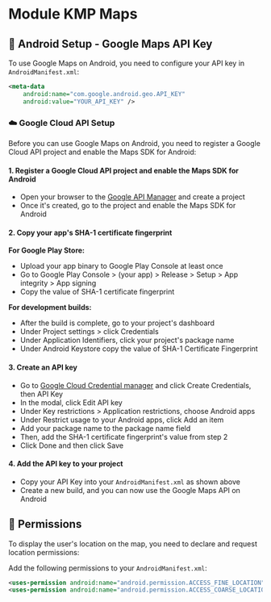 # Module KMP Maps

## 🤖 Android Setup - Google Maps API Key

To use Google Maps on Android, you need to configure your API key in `AndroidManifest.xml`:

```xml
<meta-data
    android:name="com.google.android.geo.API_KEY"
    android:value="YOUR_API_KEY" />
```

### ☁️ Google Cloud API Setup

Before you can use Google Maps on Android, you need to register a Google Cloud API project and enable the Maps SDK for Android:

#### 1. Register a Google Cloud API project and enable the Maps SDK for Android
- Open your browser to the [Google API Manager](https://console.cloud.google.com/) and create a project
- Once it's created, go to the project and enable the Maps SDK for Android

#### 2. Copy your app's SHA-1 certificate fingerprint

**For Google Play Store:**
- Upload your app binary to Google Play Console at least once
- Go to Google Play Console > (your app) > Release > Setup > App integrity > App signing
- Copy the value of SHA-1 certificate fingerprint

**For development builds:**
- After the build is complete, go to your project's dashboard
- Under Project settings > click Credentials
- Under Application Identifiers, click your project's package name
- Under Android Keystore copy the value of SHA-1 Certificate Fingerprint

#### 3. Create an API key
- Go to [Google Cloud Credential manager](https://console.cloud.google.com/apis/credentials) and click Create Credentials, then API Key
- In the modal, click Edit API key
- Under Key restrictions > Application restrictions, choose Android apps
- Under Restrict usage to your Android apps, click Add an item
- Add your package name to the package name field
- Then, add the SHA-1 certificate fingerprint's value from step 2
- Click Done and then click Save

#### 4. Add the API key to your project
- Copy your API Key into your `AndroidManifest.xml` as shown above
- Create a new build, and you can now use the Google Maps API on Android

## 🔐 Permissions

To display the user's location on the map, you need to declare and request location permissions:

Add the following permissions to your `AndroidManifest.xml`:
```xml
<uses-permission android:name="android.permission.ACCESS_FINE_LOCATION" />
<uses-permission android:name="android.permission.ACCESS_COARSE_LOCATION" />
```
